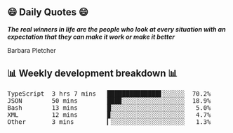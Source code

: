 ## 😄 Daily Quotes 😄

_**The real winners in life are the people who look at every situation with an expectation that they can make it work or make it better**_

Barbara Pletcher



## 📊 Weekly development breakdown 📊

<pre>TypeScript  3 hrs 7 mins   ██████████████▋░░░░░░  70.2%
JSON        50 mins        ███▉░░░░░░░░░░░░░░░░░  18.9%
Bash        13 mins        █░░░░░░░░░░░░░░░░░░░░   5.0%
XML         12 mins        ▉░░░░░░░░░░░░░░░░░░░░   4.7%
Other       3 mins         ▎░░░░░░░░░░░░░░░░░░░░   1.3%</pre>